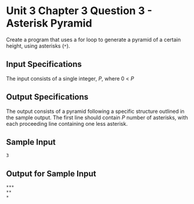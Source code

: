 # Unit 3 Chapter 3 Question 3 - Asterisk Pyramid

Create a program that uses a for loop to generate a pyramid of a certain height, using asterisks (`*`).

## Input Specifications
The input consists of a single integer, $P$, where 0 < $P$

## Output Specifications
The output consists of a pyramid following a specific structure outlined in the sample output.
The first line should contain $P$ number of asterisks, with each proceeding line containing one less asterisk.

## Sample Input
```
3
```

## Output for Sample Input
```
***
**
*
```